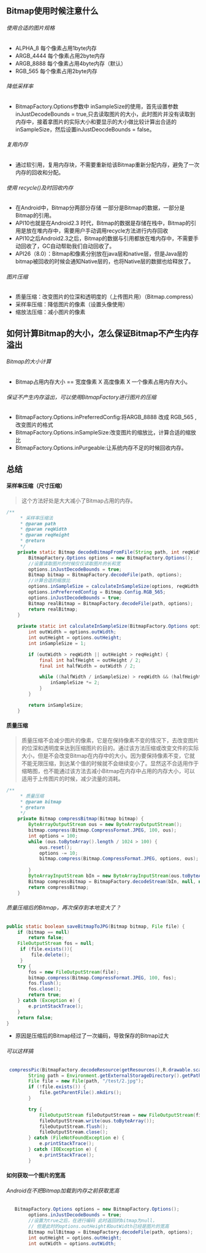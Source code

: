 ## Bitmap使用时候注意什么

###### 使用合适的图片规格

- ALPHA_8 每个像素占用1byte内存
- ARGB_4444 每个像素占用2byte内存
- ARGB_8888 每个像素占用4byte内存（默认）
- RGB_565 每个像素占用2byte内存

###### 降低采样率

- BitmapFactory.Options参数中 inSampleSize的使用，首先设置参数 inJustDecodeBounds = true,只去读取图片的大小，此时图片并没有读取到内存中，接着拿图片的实际大小和要显示的大小做比较计算出合适的inSampleSize，然后设置inJustDeocdeBounds = false。

###### 复用内存

- 通过软引用，复用内存块，不需要重新给该Bitmap重新分配内存，避免了一次内存的回收和分配。

###### 使用 recycle()及时回收内存

- 在Android中，Bitmap分两部分存储 一部分是Bitmap的数据，一部分是Bitmap的引用。
- API10也就是在Android2.3 时代，Bitmap的数据是存储在栈中，Bitmap的引用是放在堆内存中，需要用户手动调用recycle方法进行内存回收
- API10之后Android2.3之后，Bitmap的数据与引用都放在堆内存中，不需要手动回收了，GC自动帮助我们自动回收了。
- API26（8.0）：Bitmap和像素分别放在java层和native层，但是Java层的bitmap被回收的时候会通知Native层的，也将Native层的数据也给释放了。

###### 图片压缩

- 质量压缩：改变图片的位深和透明度的（上传图片用）（Bitmap.compress）
- 采样率压缩：降低图片的像素（设置头像使用）
- 缩放法压缩：减小图片的像素



## 如何计算Bitmap的大小，怎么保证Bitmap不产生内存溢出

###### Bitmap的大小计算

- Bitmap占用内存大小 ==  宽度像素 X 高度像素 X 一个像素占用内存大小。

###### 保证不产生内存溢出，可以使用BitmapFactory进行图片的压缩

- BitmapFactory.Options.inPreferredConfig:将ARGB_8888 改成 RGB_565 ,改变图片的格式
- BitmapFactory.Options.inSampleSize:改变图片的缩放比，计算合适的缩放比
- BitmapFactory.Options.inPurgeable:让系统内存不足的时候回收内存。

## 总结

#### 采样率压缩（尺寸压缩）

> 这个方法好处是大大减小了Bitmap占用的内存。

```java
/**
     * 采样率压缩法
     * @param path
     * @param reqWidth
     * @param reqHeight
     * @return
     */
    private static Bitmap decodeBitmapFromFile(String path, int reqWidth, int reqHeight) {
        BitmapFactory.Options options = new BitmapFactory.Options();
        //设置读取图片的时候仅仅读取图片的长和宽
        options.inJustDecodeBounds = true;
        Bitmap bitmap = BitmapFactory.decodeFile(path, options);
        //计算合适的缩放比
        options.inSampleSize = calculateInSampleSize(options, reqWidth, reqHeight);
        options.inPreferredConfig = Bitmap.Config.RGB_565;
        options.inJustDecodeBounds = true;
        Bitmap realBitmap = BitmapFactory.decodeFile(path, options);
        return realBitmap;
    }
    
    private static int calculateInSampleSize(BitmapFactory.Options options, int reqWidth, int reqHeight) {
        int outWidth = options.outWidth;
        int outHeight = options.outHeight;
        int inSampleSize = 1;

        if (outWidth > reqWidth || outHeight > reqHeight) {
            final int halfHeight = outHeight / 2;
            final int halfWidth = outWidth / 2;

            while ((halfWidth / inSampleSize) > reqWidth && (halfHeight / inSampleSize) > reqHeight) {
                inSampleSize *= 2;
            }
        }

        return inSampleSize;
    }
```



#### 质量压缩

> 质量压缩不会减少图片的像素，它是在保持像素不变的情况下，去改变图片的位深和透明度来达到压缩图片的目的。通过该方法压缩或改变文件的实际大小，但是不会改变Bitmap在内存中的大小。因为要保持像素不变，它就不能无限压缩，到达某个值的时候就不会继续变小了。显然这不合适用作于缩略图，也不能通过该方法去减小Bitmap在内存中占用的内存大小，可以适用于上传图片的时候，减少流量的消耗。



```java
/**
     * 质量压缩
     * @param bitmap
     * @return
     */
    private Bitmap compressBitmap(Bitmap bitmap) {
        ByteArrayOutputStream ous = new ByteArrayOutputStream();
        bitmap.compress(Bitmap.CompressFormat.JPEG, 100, ous);
        int options = 100;
        while (ous.toByteArray().length / 1024 > 100) {
            ous.reset();
          	options -= 10;
            bitmap.compress(Bitmap.CompressFormat.JPEG, options, ous);
            
        }
        ByteArrayInputStream bIn = new ByteArrayInputStream(ous.toByteArray());
        Bitmap compressBitmap = BitmapFactory.decodeStream(bIn, null, null);
        return compressBitmap;
    }
```

###### 质量压缩后的Bitmap，再次保存到本地变大了？

```java
public static boolean saveBitmapToJPG(Bitmap bitmap, File file) {
    if (bitmap == null)
        return false;
    FileOutputStream fos = null;
     if (file.exists()){
         file.delete();
     }
    try {
        fos = new FileOutputStream(file);
        bitmap.compress(Bitmap.CompressFormat.JPEG, 100, fos);
        fos.flush();
        fos.close();
        return true;
    } catch (Exception e) {
        e.printStackTrace();
    }
    return false;
}


```

- 原因是压缩后的Bitmap经过了一次编码，导致保存的Bitmap过大

###### 可以这样搞

```java
 compressPic(BitmapFactory.decodeResource(getResources(),R.drawable.scal_density));
        String path = Environment.getExternalStorageDirectory().getPath();
        File file = new File(path, "/test/2.jpg");
        if (!file.exists()) {
            file.getParentFile().mkdirs();
        }

        try {
            FileOutputStream fileOutputStream = new FileOutputStream(file);
            fileOutputStream.write(ous.toByteArray());
            fileOutputStream.flush();
            fileOutputStream.close();
        } catch (FileNotFoundException e) {
            e.printStackTrace();
        } catch (IOException e) {
            e.printStackTrace();
        }
```

#### 如何获取一个图片的宽高

###### Android在不把Bitmap加载到内存之前获取宽高

```java
   BitmapFactory.Options options = new BitmapFactory.Options();
        options.inJustDecodeBounds = true;
        //设置为true之后，在进行编码 此时返回的bitmap为null，
        // 但是此时的options.outHeight和outWidth已经是图片的宽高
        Bitmap nullBitmap = BitmapFactory.decodeFile(path, options);
        int outHeight = options.outHeight;
        int outWidth = options.outWidth;
```

